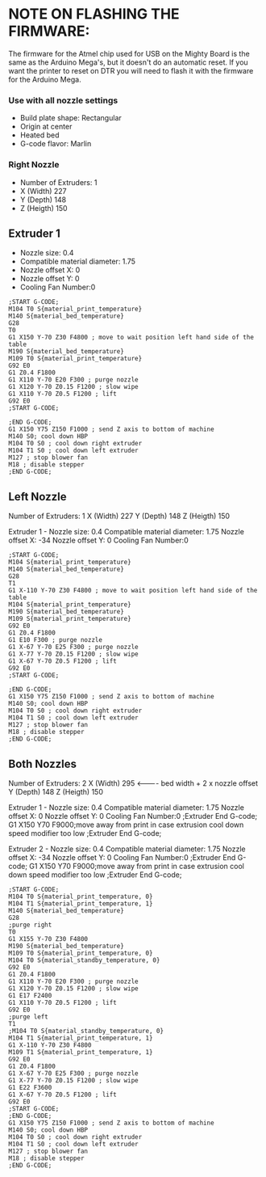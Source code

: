 # NOTE ON FLASHING THE FIRMWARE:

The firmware for the Atmel chip used for USB on the Mighty Board is the same as the Arduino Mega's, but it doesn't do an automatic reset. If you want the printer to reset on DTR you will need to flash it with the firmware for the Arduino Mega.

### Use with all nozzle settings

- Build plate shape: Rectangular
- Origin at center
- Heated bed
- G-code flavor: Marlin

### Right Nozzle

- Number of Extruders: 1
- X (Width) 227
- Y (Depth) 148
- Z (Heigth) 150

## Extruder 1
- Nozzle size: 0.4
- Compatible material diameter: 1.75
- Nozzle offset X: 0
- Nozzle offset Y: 0
- Cooling Fan Number:0

```gcode
;START G-CODE;
M104 T0 S{material_print_temperature}
M140 S{material_bed_temperature}
G28
T0
G1 X150 Y-70 Z30 F4800 ; move to wait position left hand side of the table
M190 S{material_bed_temperature}
M109 T0 S{material_print_temperature}
G92 E0
G1 Z0.4 F1800
G1 X110 Y-70 E20 F300 ; purge nozzle
G1 X120 Y-70 Z0.15 F1200 ; slow wipe
G1 X110 Y-70 Z0.5 F1200 ; lift
G92 E0
;START G-CODE;

;END G-CODE;
G1 X150 Y75 Z150 F1000 ; send Z axis to bottom of machine
M140 S0; cool down HBP
M104 T0 S0 ; cool down right extruder
M104 T1 S0 ; cool down left extruder
M127 ; stop blower fan
M18 ; disable stepper
;END G-CODE;
```

## Left Nozzle
Number of Extruders: 1
X (Width) 227
Y (Depth) 148
Z (Heigth) 150

Extruder 1 -
    Nozzle size: 0.4
    Compatible material diameter: 1.75
    Nozzle offset X: -34
    Nozzle offset Y: 0
    Cooling Fan Number:0

```gcode
;START G-CODE;
M104 S{material_print_temperature}
M140 S{material_bed_temperature}
G28
T1
G1 X-110 Y-70 Z30 F4800 ; move to wait position left hand side of the table
M104 S{material_print_temperature}
M190 S{material_bed_temperature}
M109 S{material_print_temperature}
G92 E0
G1 Z0.4 F1800
G1 E10 F300 ; purge nozzle
G1 X-67 Y-70 E25 F300 ; purge nozzle
G1 X-77 Y-70 Z0.15 F1200 ; slow wipe
G1 X-67 Y-70 Z0.5 F1200 ; lift
G92 E0
;START G-CODE;

;END G-CODE;
G1 X150 Y75 Z150 F1000 ; send Z axis to bottom of machine
M140 S0; cool down HBP
M104 T0 S0 ; cool down right extruder
M104 T1 S0 ; cool down left extruder
M127 ; stop blower fan
M18 ; disable stepper
;END G-CODE;
```

## Both Nozzles
Number of Extruders: 2
X (Width) 295 <---- bed width + 2 x nozzle offset
Y (Depth) 148
Z (Heigth) 150

Extruder 1 -
    Nozzle size: 0.4
    Compatible material diameter: 1.75
    Nozzle offset X: 0
    Nozzle offset Y: 0
    Cooling Fan Number:0
    ;Extruder End G-code;
    G1 X150 Y70 F9000;move away from print in case extrusion cool down speed modifier too low
    ;Extruder End G-code;

Extruder 2 -
    Nozzle size: 0.4
    Compatible material diameter: 1.75
    Nozzle offset X: -34
    Nozzle offset Y: 0
    Cooling Fan Number:0
    ;Extruder End G-code;
    G1 X150 Y70 F9000;move away from print in case extrusion cool down speed modifier too low
    ;Extruder End G-code;

```gcode
;START G-CODE;
M104 T0 S{material_print_temperature, 0}
M104 T1 S{material_print_temperature, 1}
M140 S{material_bed_temperature}
G28
;purge right
T0
G1 X155 Y-70 Z30 F4800
M190 S{material_bed_temperature}
M109 T0 S{material_print_temperature, 0}
M104 T0 S{material_standby_temperature, 0}
G92 E0
G1 Z0.4 F1800
G1 X110 Y-70 E20 F300 ; purge nozzle
G1 X120 Y-70 Z0.15 F1200 ; slow wipe
G1 E17 F2400
G1 X110 Y-70 Z0.5 F1200 ; lift
G92 E0
;purge left
T1
;M104 T0 S{material_standby_temperature, 0}
M104 T1 S{material_print_temperature, 1}
G1 X-110 Y-70 Z30 F4800
M109 T1 S{material_print_temperature, 1}
G92 E0
G1 Z0.4 F1800
G1 X-67 Y-70 E25 F300 ; purge nozzle
G1 X-77 Y-70 Z0.15 F1200 ; slow wipe
G1 E22 F3600
G1 X-67 Y-70 Z0.5 F1200 ; lift
G92 E0
;START G-CODE;
;END G-CODE;
G1 X150 Y75 Z150 F1000 ; send Z axis to bottom of machine
M140 S0; cool down HBP
M104 T0 S0 ; cool down right extruder
M104 T1 S0 ; cool down left extruder
M127 ; stop blower fan
M18 ; disable stepper
;END G-CODE;
```
